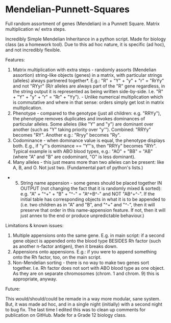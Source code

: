 # Mendelian-Punnett-Squares
Full random assortment of genes (Mendelian) in a Punnett Square. Matrix multiplication w/ extra steps.

Incredibly Simple Mendelian Inheritance in a python script. Made for biology class (as a homework tool). Due to this ad hoc nature, it is specific (ad hoc), and not incredibly flexible.

Features:
  1. Matrix multiplication with extra steps - randomly assorts (Mendelian assortion) string-like objects (genes) in a matrix, with particular strings (alleles) always partnered together*. E.g.: "R" + "Y" + "y" + "r" = "RrYy" and not "RYyr" (R/r alleles are always part of the "R" gene regardless, in the string output it is represented as being written side-by-side. I.e. "R" + "Y" + "y" + "r" = "Rr" + "Yy"). - Unlike numerical multiplication which is commutative and where in that sense: orders simply get lost in matrix multiplication.
  2. Phenotype - compared to the genotype (just all children: e.g. "RRYy"), the phenotype removes duplicates and invokes dominances of particular alleles. Some alleles (like "Y" and "y") are dominant over another (such as "Y" taking priority over "y'"). Combined: "RRYy" becomes "RY". Another e.g.: "Rryy" becomes "Ry".
  3. Codominance - when dominance value is equal, the phenotype displays both. E.g., if "y"'s dominance == "Y"'s, then "RRYy" becomes "RYr". Typical example is with ABO blood types, e.g.: "AO" + "BB" = "AB" (where "A" and "B" are codominant, "O" is less dominant).
  4. Many alleles - this just means more than two alleles can be present: like A, B, and O. Not just two. (Fundamental part of python's lists.)
  * 5. String name appension - some genes should be placed together IN OUTPUT (not changing the fact that it is randomly mixed & sorted): e.g. "A" + "^+" + "B" + "^-" = "A^+B^-" and NOT "AB^+^-". If the initial table has corresponding objects in what it is to be appended to (i.e. two children as in "A" and "B", and "^+" and "^-", then it will preserve that order in this name-appension feature. If not, then it will just annex to the end or produce unpredictable behaviour.)

Limitations & known issues:
  1. Multiple appensions onto the same gene. E.g. in main script: if a second gene object is appended onto the blood type BESIDES Rh factor (such as another n-factor antigen), then it breaks down.
  2. Appensions onto appensions. E.g.: if you were to append something onto the Rh factor, too, on the main script.
  3. Non-Mendelian sorting - there is no way to make two genes sort together. I.e. Rh factor does not sort with ABO blood type as one object. As they are on separate chromosomes (chrom. 1 and chrom. 9) this is appropriate, anyway.

Future:

This would/should/could be remade in a way more modular, sane system. But, it was made ad hoc, and in a single night (initially) with a second night to bug fix. The last time I edited this was to clean up comments for publication on GitHub. Made for a Grade 12 biology class.
